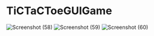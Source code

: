 # TiCTaCToeGUIGame
![Screenshot (58)](https://github.com/ShreyaShirur/TicTacToeGame/assets/137282659/09177711-6962-403a-92a6-96e4e5104532)
![Screenshot (59)](https://github.com/ShreyaShirur/TicTacToeGame/assets/137282659/4aa67d87-9a21-4172-989e-9bf8d35bc17d)
![Screenshot (60)](https://github.com/ShreyaShirur/TicTacToeGame/assets/137282659/99c2928a-68f9-4443-b965-fbc8ad81cab4)
